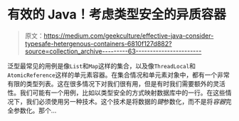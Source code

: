 # 有效的 Java！考虑类型安全的异质容器

> 原文：<https://medium.com/geekculture/effective-java-consider-typesafe-hetergenous-containers-6810f127d882?source=collection_archive---------63----------------------->

泛型最常见的用例是像`List`和`Map`这样的集合，以及像`ThreadLocal`和`AtomicReference`这样的单元素容器。在集合情况和单元素对象中，都有一个非常有限的类型列表。这在很多情况下对我们很有用，但是有时我们需要额外的灵活性。我们可能有一个用例，比如以类型安全的方式映射数据库中的一行。在这些情况下，我们必须使用另一种技术。这个技术是将数据的*键*参数化，而不是将*容器*完全参数化。那个…